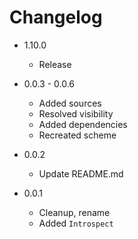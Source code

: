 # Changelog

* 1.10.0

	+ Release

* 0.0.3 - 0.0.6

	+ Added sources
	+ Resolved visibility
	+ Added dependencies
	+ Recreated scheme

* 0.0.2

	+ Update README.md

* 0.0.1
	
	+ Cleanup, rename
	+ Added `Introspect`
